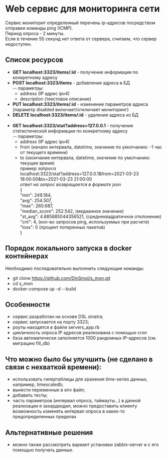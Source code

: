 # Web сервис для мониторинга сети
Сервис мониторит определенный перечень ip-адресов посредством отправки команды ping (ICMP).  
Период опроса - 2 минуты.  
Если в течение 55 секунд нет ответа от сервера, считаем, что сервер недоступен.

## Список ресурсов
- **GET localhost:3323/items/:id** - получение информации по конкретному адресу
- **POST localhost:3323/items** - добавление адреса в БД  
-- параметры:
  - address (IP адрес ipv4)
  - description (текстовое описание)  
- **PUT localhost:3323/items/:id** - изменение параметров адреса (параметр disabled включает/отключает мониторинг)
- **DELETE localhost:3323/items/:id** - удаление адреса из БД
  <br></br>
- **GET localhost:3323/stat?address=127.0.0.1** - получение статистической информации по конкретному адресу  
-- параметры:
  - address (IP адрес ipv4)
  - from (начало интервала, datetime, значение по умолчанию: -1 час от текущего времени)
  - to (окончание интервала, datetime, значение по умолчанию: текущее время)  
*пример запроса*  
localhost:3323/stat?address=127.0.0.1&from=2021-03-23 18:00:00&to=2021-03-23 21:00:00  
*ответ на запрос возвращается в формате json*  
    {  
      "min": 249.184,  
      "avg": 254.507,  
      "max": 260.687,  
      "median_score": 252.542, (медианное значение)  
      "st_avg": 4.885885044356521, (среднеквадратичное отклонение)    
      "cnt": 4, (кол-во запросов ping, используемых при расчете)   
      "loss": 0 (процент потерянных пакетов)  
    }  
  
## Порядок локального запуска в docker контейнерах
Необходимо последовательно выполнить следующие команды:
- git clone https://github.com/DinSmol/s_mon.git
- cd s_mon
- docker-compose up -d --build

## Особенности
- сервис разработан на основе DSL sinatra;
- сервис запускается на порту 3323;  
- роуты находятся в файле servers_app.rb  
- цикличность опроса IP адресов реализована с помощью cron
- база автоматически заполняется 1000 рандомных IP-адресов (см. миграцию fill_db)

## Что можно было бы улучшить (не сделано в связи с нехваткой времени):
- использовать гипертаблицы для хранения time-series данных, например, timescaledb;
- вынести переменные в env файл;
- добавить тесты;
- часть параметров (интервал опроса, таймауты...) в данной реализации я захардкодил, можно предоставить клиенту возможность изменять интервал опроса в каких-то предопределенных пределах

## Альтернативные решения
- можно также рассмотреть вариант установки zabbix-server и с его помощью получать данные.

